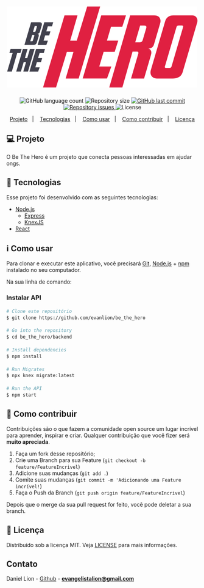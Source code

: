 <h1 align="center">
    <img alt="Aircnc" title="#delicinha" src="frontend/src/assets/logo.svg"/>
</h1>

<p align="center">
  <img alt="GitHub language count" src="https://img.shields.io/github/languages/count/evanlion/be_the_hero">

  <img alt="Repository size" src="https://img.shields.io/github/repo-size/evanlion/be_the_hero">
  
  <a href="https://github.com/evanlion/be_the_hero/commits/master">
    <img alt="GitHub last commit" src="https://img.shields.io/github/last-commit/evanlion/be_the_hero">
  </a>

  <a href="https://github.com/evanlion/be_the_hero/issues">
    <img alt="Repository issues" src="https://img.shields.io/github/issues/evanlion/be_the_hero">
  </a>

  <img alt="License" src="https://img.shields.io/badge/license-MIT-brightgreen">
</p>

<p align="center">
  <a href="#-projeto">Projeto</a>&nbsp;&nbsp;&nbsp;|&nbsp;&nbsp;&nbsp;
  <a href="#-tecnologias">Tecnologias</a>&nbsp;&nbsp;&nbsp;|&nbsp;&nbsp;&nbsp;
  <a href="#information_source-como-usar">Como usar</a>&nbsp;&nbsp;&nbsp;|&nbsp;&nbsp;&nbsp;
  <a href="#-como-contribuir">Como contribuir</a>&nbsp;&nbsp;&nbsp;|&nbsp;&nbsp;&nbsp;
  <a href="#memo-licença">Licença</a>
</p>

## 💻 Projeto

O Be The Hero é um projeto que conecta pessoas interessadas em ajudar ongs.

## 🚀 Tecnologias

Esse projeto foi desenvolvido com as seguintes tecnologias:

- [Node.js][nodejs]
    - [Express](https://expressjs.com/pt-br/)
    - [KnexJS](http://knexjs.org/)
- [React](https://reactjs.org/)

## :information_source: Como usar

Para clonar e executar este aplicativo, você precisará [Git](https://git-scm.com), [Node.js][nodejs] + [npm](https://www.npmjs.com/get-npm) instalado no seu computador.

Na sua linha de comando:

### Instalar API
```bash
# Clone este repositório
$ git clone https://github.com/evanlion/be_the_hero

# Go into the repository
$ cd be_the_hero/backend

# Install dependencies
$ npm install

# Run Migrates
$ npx knex migrate:latest 

# Run the API
$ npm start
```


## 🤔 Como contribuir

Contribuições são o que fazem a comunidade open source um lugar incrível para aprender, inspirar e criar. Qualquer contribuição que você fizer será **muito apreciada**.

1. Faça um fork desse repositório;
2. Crie uma Branch para sua Feature (`git checkout -b feature/FeatureIncrivel`)
3. Adicione suas mudanças (`git add .`)
4. Comite suas mudanças (`git commit -m 'Adicionando uma Feature incrível!`)
5. Faça o Push da Branch (`git push origin feature/FeatureIncrivel`)

Depois que o merge da sua pull request for feito, você pode deletar a sua branch.

<!-- LICENSE -->

## :memo: Licença

Distribuído sob a licença MIT. Veja [LICENSE](LICENSE) para mais informações.

<!-- CONTACT -->

## Contato

Daniel Lion - [Github](https://github.com/evanlion) - **evangelistalion@gmail.com**

[nodejs]: https://nodejs.org/
